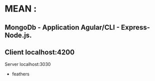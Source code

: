 # MEAN :

## MongoDb - Application Agular/CLI - Express- Node.js.

Client localhost:4200
  - 
Server localhost:3030
  - feathers
